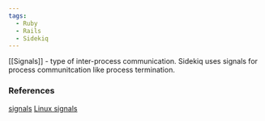 ```yaml
---
tags:
  - Ruby
  - Rails
  - Sidekiq
---
```

[[Signals]] - type of inter-process communication. 
Sidekiq uses signals for process communitcation like process termination.

### References
[signals](https://man7.org/linux/man-pages/man7/signal.7.html)
[Linux signals](https://www.javatpoint.com/linux-signals)
